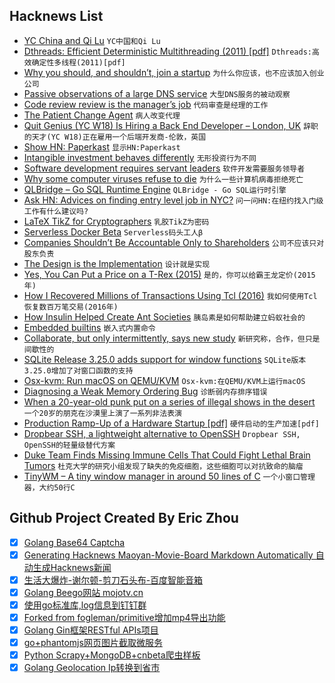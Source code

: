 ## Hacknews List


- [YC China and Qi Lu](https://blog.ycombinator.com/yc-china-qi-lu/)  `YC中国和Qi Lu`
- [Dthreads: Efficient Deterministic Multithreading (2011) [pdf]](http://people.cs.ksu.edu/~danielwang/Investigation/System_Security/dthreads-sosp11.pdf)  `Dthreads:高效确定性多线程(2011)[pdf]`
- [Why you should, and shouldn’t, join a startup](https://www.atrium.co/blog/work-at-a-startup/)  `为什么你应该，也不应该加入创业公司`
- [Passive observations of a large DNS service](https://blog.apnic.net/2018/08/14/passive-observations-of-a-large-dns-service/)  `大型DNS服务的被动观察`
- [Code review review is the manager’s job](https://hecate.co/blog/code-review-review-is-the-managers-job)  `代码审查是经理的工作`
- [The Patient Change Agent](https://hackernoon.com/the-patient-change-agent-fd8548f04777)  `病人改变代理`
- [Quit  Genius (YC W18) Is Hiring a Back End Developer – London, UK](item?id=17765933)  `辞职的天才(YC W18)正在雇用一个后端开发商-伦敦，英国`
- [Show HN: Paperkast](item?id=17756242)  `显示HN:Paperkast`
- [Intangible investment behaves differently](https://www.gatesnotes.com/Books/Capitalism-Without-Capital)  `无形投资行为不同`
- [Software development requires servant leaders](https://adl.io/essays/why-software-development-requires-servant-leaders/)  `软件开发需要服务领导者`
- [Why some computer viruses refuse to die](https://www.bbc.com/news/technology-44564709)  `为什么一些计算机病毒拒绝死亡`
- [QLBridge – Go SQL Runtime Engine](https://github.com/araddon/qlbridge)  `QLBridge - Go SQL运行时引擎`
- [Ask HN: Advices on finding entry level job in NYC?](item?id=17765343)  `问一问HN:在纽约找入门级工作有什么建议吗?`
- [LaTeX TikZ for Cryptographers](https://www.iacr.org/authors/tikz/)  `乳胶TikZ为密码`
- [Serverless Docker Beta](https://zeit.co/blog/serverless-docker)  `Serverless码头工人β`
- [Companies Shouldn’t Be Accountable Only to Shareholders](https://www.wsj.com/articles/companies-shouldnt-be-accountable-only-to-shareholders-1534287687)  `公司不应该只对股东负责`
- [The Design is the Implementation](https://danshumway.com/blog/design-is-implementation/)  `设计就是实现`
- [Yes, You Can Put a Price on a T-Rex (2015)](https://www.npr.org/2015/10/29/452763153/yes-you-can-put-a-price-on-a-t-rex)  `是的，你可以给霸王龙定价(2015年)`
- [How I Recovered Millions of Transactions Using Tcl (2016)](https://www.activestate.com/blog/2016/08/tcl-big-data-how-i-recovered-millions-transactions-using-tcl)  `我如何使用Tcl恢复数百万笔交易(2016年)`
- [How Insulin Helped Create Ant Societies](https://www.quantamagazine.org/how-insulin-helped-create-ant-societies-20180814/)  `胰岛素是如何帮助建立蚂蚁社会的`
- [Embedded builtins](https://v8project.blogspot.com/2018/08/embedded-builtins.html)  `嵌入式内置命令`
- [Collaborate, but only intermittently, says new study](https://www.sciencedaily.com/releases/2018/08/180813160528.htm)  `新研究称，合作，但只是间歇性的`
- [SQLite Release 3.25.0 adds support for window functions](https://www.sqlite.org/draft/releaselog/current.html)  `SQLite版本3.25.0增加了对窗口函数的支持`
- [Osx-kvm: Run macOS on QEMU/KVM](https://github.com/kholia/OSX-KVM)  `Osx-kvm:在QEMU/KVM上运行macOS`
- [Diagnosing a Weak Memory Ordering Bug](https://robert.ocallahan.org/2018/08/for-first-time-in-my-life-i-tracked.html)  `诊断弱内存排序错误`
- [When a 20-year-old punk put on a series of illegal shows in the desert](https://www.huckmag.com/?p=414909)  `一个20岁的朋克在沙漠里上演了一系列非法表演`
- [Production Ramp-Up of a Hardware Startup [pdf]](https://dspace.mit.edu/bitstream/handle/1721.1/106689/969775787-MIT.pdf?sequence=1)  `硬件启动的生产加速[pdf]`
- [Dropbear SSH, a lightweight alternative to OpenSSH](https://www.librebyte.net/en/network/dropbear-ssh-a-lightweight-alternative-to-openssh/)  `Dropbear SSH, OpenSSH的轻量级替代方案`
- [Duke Team Finds Missing Immune Cells That Could Fight Lethal Brain Tumors](https://corporate.dukehealth.org/news-listing/duke-team-finds-missing-immune-cells-could-fight-lethal-brain-tumors)  `杜克大学的研究小组发现了缺失的免疫细胞，这些细胞可以对抗致命的脑瘤`
- [TinyWM – A tiny window manager in around 50 lines of C](http://incise.org/tinywm.html)  `一个小窗口管理器，大约50行C`

## Github Project Created By Eric Zhou

- [x] [Golang Base64 Captcha](https://github.com/mojocn/base64Captcha)
- [x] [Generating Hacknews Maoyan-Movie-Board Markdown Automatically 自动生成Hacknews新闻](https://github.com/dejavuzhou/md-genie)
- [x] [生活大爆炸-谢尔顿-剪刀石头布-百度智能音箱](https://github.com/mojocn/dueros-bang-game)
- [x] [Golang Beego网站 mojotv.cn](https://github.com/mojocn/www.mojotv.cn)
- [x] [使用go标准库,log信息到钉钉群](https://github.com/mojocn/dooger)
- [x] [Forked from fogleman/primitive增加mp4导出功能](https://github.com/mojocn/primitive)
- [x] [Golang Gin框架RESTful APIs项目](https://github.com/JJJJJJJerk/ezier-golang-web-api-framework)
- [x] [go+phantomjs网页图片截取微服务](https://github.com/mojocn/screen_shot)
- [x] [Python Scrapy+MongoDB+cnbeta爬虫样板](https://github.com/mojocn/scrapy_mongodb_boilerplate_cnbeta)
- [x] [Golang Geolocation Ip转换到省市](https://github.com/mojocn/ip2location)